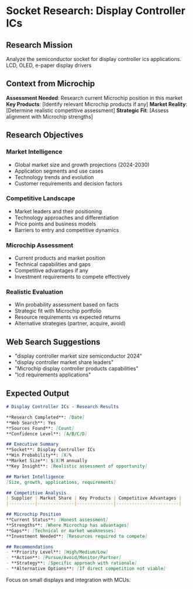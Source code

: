 # Socket Research: Display Controller ICs

## Research Mission
Analyze the semiconductor socket for display controller ics applications. LCD, OLED, e-paper display drivers

## Context from Microchip
**Assessment Needed**: Research current Microchip position in this market
**Key Products**: [Identify relevant Microchip products if any]
**Market Reality**: [Determine realistic competitive assessment]
**Strategic Fit**: [Assess alignment with Microchip strengths]

## Research Objectives

### Market Intelligence
- Global market size and growth projections (2024-2030)
- Application segments and use cases
- Technology trends and evolution
- Customer requirements and decision factors

### Competitive Landscape  
- Market leaders and their positioning
- Technology approaches and differentiation
- Price points and business models
- Barriers to entry and competitive dynamics

### Microchip Assessment
- Current products and market position
- Technical capabilities and gaps
- Competitive advantages if any
- Investment requirements to compete effectively

### Realistic Evaluation
- Win probability assessment based on facts
- Strategic fit with Microchip portfolio
- Resource requirements vs expected returns
- Alternative strategies (partner, acquire, avoid)

## Web Search Suggestions
- "display controller market size semiconductor 2024"
- "display controller market share leaders"
- "Microchip display controller products capabilities"
- "lcd requirements applications"

## Expected Output

```markdown
# Display Controller ICs - Research Results

**Research Completed**: [Date]
**Web Search**: Yes
**Sources Found**: [Count]
**Confidence Level**: [A/B/C/D]

## Executive Summary
**Socket**: Display Controller ICs
**Win Probability**: [X]%
**Market Size**: $[X]M annually
**Key Insight**: [Realistic assessment of opportunity]

## Market Intelligence
[Size, growth, applications, requirements]

## Competitive Analysis
| Supplier | Market Share | Key Products | Competitive Advantages |
|----------|--------------|--------------|------------------------|

## Microchip Position
**Current Status**: [Honest assessment]
**Strengths**: [Where Microchip has advantages]
**Gaps**: [Technical or market weaknesses]
**Investment Needed**: [Resources required to compete]

## Recommendations  
- **Priority Level**: [High/Medium/Low]
- **Action**: [Pursue/Avoid/Monitor/Partner]
- **Strategy**: [Specific approach with rationale]
- **Alternative Options**: [If direct competition not viable]
```

Focus on small displays and integration with MCUs.